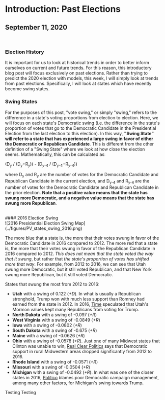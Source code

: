# Introduction: Past Elections

## September 11, 2020

<br> 

### Election History

It is important for us to look at historical trends in order to better inform ourselves on current and future trends. For this reason, this introductory blog post will focus exclusively on past elections. Rather than trying to predict the 2020 election with models, this week, I will simply look at trends from past elections. Specifically, I will look at states which have recently become swing states.

### Swing States

For the purposes of this post, "vote swing," or simply "swing," refers to the difference in a state's voting proportions from election to election. Here, we will focus on each state's Democratic swing (i.e. the difference in the state's proportion of votes that go to the Democratic Candidate in the Presidential Election from the last election to this election). In this way, **"Swing State" will refer to a state that has experienced a large swing in favor of either the Democratic or Republican Candidate**. This is different from the other definition of a "Swing State" where we look at how close the election seems. Mathematically, this can be calculated as:

(D<sub>y</sub> / (D<sub>y</sub>+R<sub>y</sub>)) - (D<sub>y-4</sub> / (D<sub>y-4</sub>+R<sub>y-4</sub>))

where D<sub>y</sub> and R<sub>y</sub> are the number of votes for the Democratic Candidate and Republican Candidate in the current election, and D<sub>y-4</sub> and R<sub>y-4</sub> are the number of votes for the Democratic Candidate and Republican Candidate in the prior election. **Note that a positive value means that the state has swung more Democratic, and a negative value means that the state has swung more Republican**. 

<br>
#### 2016 Election Swing
<br> 
![2016 Presidential Election Swing Map](../figures/PV_states_swing_2016.png)

The more blue that a state is, the more that their votes swung in favor of the Democratic Candidate in 2016 compared to 2012. The more red that a state is, the more that their votes swung in favor of the Republican Candidate in 2016 compared to 2012. *This does not mean that the state voted the way that it swung*, but rather that *the state's proportion of votes has shifted more that way*. For example, from 2012 to 2016, we can see that Utah swung more Democratic, but it still voted Republican, and that New York swung more Republican, but it still voted Democratic. 

States that swung the most from 2012 to 2016:

* **Utah** with a swing of 0.122 (*+D*). In what is usually a Republican stronghold, Trump won with much less support than Romney had earned from the state in 2012. In 2016, [Time](https://time.com/4397192/donald-trump-utah-gary-johnson/) speculated that Utah's Mormon values kept many Republicans from voting for Trump.
* **North Dakota** with a swing of -0.097 (*+R*)
* **West Virginia** with a swing of -0.0849 (*+R*)
* **Iowa** with a swing of -0.0802 (*+R*)
* **South Dakota** with a swing of -0.675 (*+R*)
* **Maine** with a swing of -0.0626 (*+R*)
* **Ohio** with a swing of -0.0578 (*+R*). Just one of many Midwest states that Clinton was unable to win, [Real Clear Politics](https://www.realclearpolitics.com/articles/2017/01/19/how_trump_won_the_midwest_132834.html) says that Democratic support in rural Midwestern areas dropped significantly from 2012 to 2016.
* **Rhode Island** with a swing of -0.0571 (*+R*)
* **Missouri** with a swing of -0.0504 (*+R*)
* **Michigan** with a swing of -0.0492 (*+R*). In what was one of the closer states in 2016, [Politico](https://www.politico.com/story/2016/12/michigan-hillary-clinton-trump-232547) blames poor Democratic campaign management, among many other factors, for Michigan's swing towards Trump.

Testing Testing
